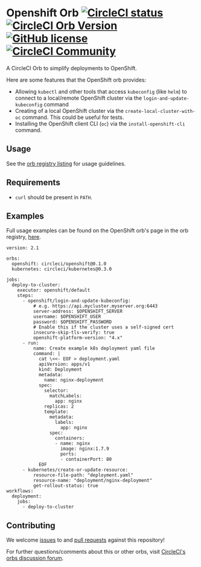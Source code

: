 # Openshift Orb [![CircleCI status](https://circleci.com/gh/CircleCI-Public/openshift-orb.svg "CircleCI status")](https://circleci.com/gh/CircleCI-Public/openshift-orb) [![CircleCI Orb Version](https://img.shields.io/badge/endpoint.svg?url=https://badges.circleci.io/orb/circleci/openshift-orb)](https://circleci.com/orbs/registry/orb/circleci/openshift-orb) [![GitHub license](https://img.shields.io/badge/license-MIT-blue.svg)](https://raw.githubusercontent.com/circleci-public/openshift-orb/master/LICENSE) [![CircleCI Community](https://img.shields.io/badge/community-CircleCI%20Discuss-343434.svg)](https://discuss.circleci.com/c/orbs)

A CircleCI Orb to simplify deployments to OpenShift.

Here are some features that the OpenShift orb provides:

- Allowing `kubectl` and other tools that access `kubeconfig` (like `helm`) to connect to a local/remote OpenShift cluster via the `login-and-update-kubeconfig` command
- Creating of a local OpenShift cluster via the `create-local-cluster-with-oc` command. This could be useful for tests.
- Installing the OpenShift client CLI (`oc`) via the `install-openshift-cli` command.

## Usage

See the [orb registry listing](http://circleci.com/orbs/registry/orb/circleci/openshift) for usage guidelines.

## Requirements

- `curl` should be present in `PATH`.

## Examples

Full usage examples can be found on the OpenShift orb's page in the orb registry, [here](https://circleci.com/orbs/registry/orb/circleci/openshift#usage-examples).

```
version: 2.1

orbs:
  openshift: circleci/openshift@0.1.0
  kubernetes: circleci/kubernetes@0.3.0

jobs:
  deploy-to-cluster:
    executor: openshift/default
    steps:
      - openshift/login-and-update-kubeconfig:
          # e.g. https://api.mycluster.myserver.org:6443
          server-address: $OPENSHIFT_SERVER
          username: $OPENSHIFT_USER
          password: $OPENSHIFT_PASSWORD
          # Enable this if the cluster uses a self-signed cert
          insecure-skip-tls-verify: true
          openshift-platform-version: "4.x"
      - run:
          name: Create example k8s deployment yaml file
          command: |
            cat \<<- EOF > deployment.yaml
            apiVersion: apps/v1
            kind: Deployment
            metadata:
              name: nginx-deployment
            spec:
              selector:
                matchLabels:
                  app: nginx
              replicas: 2
              template:
                metadata:
                  labels:
                    app: nginx
                spec:
                  containers:
                  - name: nginx
                    image: nginx:1.7.9
                    ports:
                    - containerPort: 80
            EOF
      - kubernetes/create-or-update-resource:
          resource-file-path: "deployment.yaml"
          resource-name: "deployment/nginx-deployment"
          get-rollout-status: true
workflows:
  deployment:
    jobs:
      - deploy-to-cluster
```

## Contributing

We welcome [issues](https://github.com/CircleCI-Public/openshift-orb/issues) to and [pull requests](https://github.com/CircleCI-Public/openshift-orb/pulls) against this repository!

For further questions/comments about this or other orbs, visit [CircleCI's orbs discussion forum](https://discuss.circleci.com/c/orbs).
